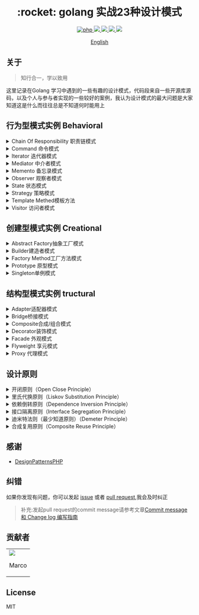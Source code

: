 <h1 align="center">:rocket: golang 实战23种设计模式 </h1>

<p align="center">
<a href="https://github.com/PuShaoWei/designPatterns-go#简易结构">
  <img src="https://img.shields.io/badge/php-done-brightgreen.svg" alt="php">
</a>
<a href="https://github.com/PuShaoWei/designPatterns-go">
    <img src="https://img.shields.io/github/issues-pr-raw/designPatterns-go/cdnjs.svg">
</a>
<a href="https://github.com/PuShaoWei/designPatterns-go">
    <img src="https://img.shields.io/codacy/grade/e27821fb6289410b8f58338c7e0bc686.svg">
</a>
<a href="https://github.com/PuShaoWei/designPatterns-go">
    <img src="https://img.shields.io/travis/rust-lang/rust.svg">
</a>
<a href="https://github.com/PuShaoWei/designPatterns-go">
    <img src="https://img.shields.io/github/license/mashape/apistatus.svg">
</a>
</p>
<p align="center"> <a href="./README-EN.md">English</a>　<p>

## 关于

>  知行合一，学以致用

这里记录在Golang 学习中遇到的一些有趣的设计模式，代码段来自一些开源库源码，以及个人与参与者实现的一些较好的案例，我认为设计模式的最大问题是大家知道这是什么而往往总是不知道何时能用上

## 行为型模式实例 Behavioral
<div>
  <details>
      <summary>Chain Of Responsibility 职责链模式</summary>
      <code>
          使多个对象都有机会处理请求，从而避免请求的发送者和接收者之间的耦合关系。将这些对象连成一条链，并沿着这条链传递该请求，直到有一个对象处理它为止
      </code>
      <p>
        <a href="/Gopher-upgrade/DesignPatternsGo/blob/master/Gopher-upgrade/DesignPatternsGo">StaticFactory</a>
      </p>
  </details>
  <details>
      <summary> Command 命令模式</summary>
      <code>
          将一个请求封装为一个对象，从而使你可用不同的请求对客户进行参数化；对请求排队或者记录请求日志，以及支持可撤销的操作 Interpreter 解释器模式：给定一个语言，定义它的文法的一种表示，并定义一个解释器，这个解释器使用该表示来解释语言中的句子
      </code>
  </details>
  <details>
      <summary> Iterator 迭代器模式</summary>
      <code>
          提供一种方法顺序访问一个聚合对象中的各个元素，而又不暴露该对象的内部表示
      </code>
  </details>
  <details>
      <summary> Mediator 中介者模式</summary>
      <code>
          用一个中介对象来封装一系列的对象交互。中介这使各对象不需要显式地相互引用，从而使其耦合松散，而且可以独立地改变它们之间的交互。
      </code>
  </details>
  <details>
      <summary> Memento 备忘录模式</summary>
      <code>
          在不破坏封装性的前提下，捕获一个对象的内部状态，并在该对象之外保存这个状态。这样以后就可以将该对象恢复到原先保存的状态
      </code>
  </details>
  <details>
      <summary> Observer 观察者模式</summary>
      <code>
          定义了一种一对多的依赖关系，让多个观察者对象同时监听某一个主题对象。这个主题对象在状态发生改变时，会通知所有观察者对象，使它们能够自动更新自己。
      </code>
  </details>
  <details>
      <summary> State 状态模式</summary>
      <code>
          当一个对象的内在状态改变时，允许改变其行为，这个对象看起来像是改变了其类
      </code>
  </details>
  <details>
      <summary> Strategy 策略模式</summary>
      <code>
          它定义了算法家族，分别封装起来，让它们可以相互替换，此模式让算法的变化，不会影响到使用算法的客户。
      </code>
  </details>
  <details>
      <summary> Template Methed模板方法</summary>
      <code>
          定义一个操作中的算法的骨架，而将一些具体步骤延迟到子类中。模板方法使得子类可以不改变一个算法的结构即可重定义该算法的某些特定步骤。
      </code>
  </details>
  <details>
      <summary> Visitor 访问者模式</summary>
      <code>
          表示一个作用于某对象结构中的各元素的操作，它使你可以在不改变各元素的类的前提下定义作用于这些元素的新操作
      </code>
  <details>
</div>

## 创建型模式实例 Creational

<div>
    <details>
        <summary> Abstract Factory抽象工厂模式</summary>
        <code> 提供一个创建一系列相关或者相互依赖对象的接口，而无需指定他们具体的类</code>
        <p> <a href="/">正在梳理..</a></p>
    </details>
    <details>
        <summary> Builder建造者模式</summary>
        <code> 将一个复杂对象的构建与它表示分离，使得同样的构建过程可以创建不同的表示</code>
        <p> <a href="/">正在梳理..</a></p>
    </details>
    <details>
        <summary> Factory Method工厂方法模式</summary>
        <code> 定义一个用于创建对象的接口，让子类决定实例化哪一个类。工厂方法使一个类的实例化延迟到其子类</code>
        <p> <a href="/">正在梳理..</a></p>
    </details>
    <details>
        <summary> Prototype 原型模式</summary>
        <code> 用原型实例指定创建对象的种类，并且通过拷贝这些原型创建新的对象（clone浅复制、深复制）</code>
        <p> <a href="/">正在梳理..</a></p>
    </details>
    <details>
        <summary> Singleton单例模式</summary>
        <code> 保证一个类仅有一个实例，并提供一个访问它的全局访问点。</code>
        <p> <a href="/">正在梳理..</a></p>
    </details>
</div>

##  结构型模式实例 tructural

<div>
    <details>
        <summary>Adapter适配器模式</summary>
        <code>将一个类的接口转换成客户端希望的另一个接口。适配器模式使得原本由于接口不兼容而不能一起工作的那些类可以一起工作</code>
        <p><a href="/">正在梳理..</a></p>
    </details>
    <details>
        <summary>Bridge桥接模式</summary>
        <code>将抽象化(Abstraction)与实现化(Implementation)脱耦，使得二者可以独立地变化；</code>
        <p><a href="/">正在梳理..</a></p>
    </details>
    <details>
        <summary>Composite合成/组合模式</summary>
        <code>将对象组合成树形结构，以表示“部分-整体”的层次结构。组合模式使得用户对单个对象和组合对象的使用具有一致性</code>
        <p><a href="/">正在梳理..</a></p>
    </details>
    <details>
        <summary>Decorator装饰模式</summary>
        <code>动态地给一个对象添加一些额外的职责，就增加功能来说，装饰模式比生成子类更为灵活。</code>
        <p><a href="/">正在梳理..</a></p>
    </details>
    <details>
        <summary>Facade 外观模式</summary>
        <code>为子系统中的一组接口提供一个一致的界面，此模式定义了一个高层接口，这个接口使得这一子系统更加容易使用</code>
        <p><a href="/">正在梳理..</a></p>
    </details>
    <details>
        <summary>Flyweight 享元模式</summary>
        <code>运用共享技术有效地支持大量细粒度的对象</code>
        <p><a href="/">正在梳理..</a></p>
    </details>
    <details>
        <summary>Proxy 代理模式</summary>
        <code>为其他对象提供一种代理，以控制对这个对象的访问。</code>
        <p><a href="/">正在梳理..</a></p>
    </details>
</div>

## 设计原则

<details>
 <summary>开闭原则（Open Close Principle）</summary>
     <pre><code>
            开闭原则就是说对扩展开放，对修改关闭。在程序需要进行拓展的时候，不能去修改原有的代码，实现一个热插拔的效果。 所以一句话概括就是：为了使程序的扩展性好，易于维护和升级
     </code>
     </pre>
</details>
<details>
 <summary>里氏代换原则（Liskov Substitution Principle）</summary>
     <pre><code>
            里氏代换原则(Liskov Substitution Principle LSP)面向对象设计的基本原则之一。 里氏代换原则中说，任何 基类可以出现的地方，子类一定可以出现。 LSP是继承复用的基石，只有当衍生类可以替换掉基类，软件单位的功能不受 到影响时，基类才能真正被复用，而衍生类也能够在基类的基础上增加新的行为。里氏代换原则是对“开-闭”原则的补充。 实现“开-闭”原则的关键步骤就是抽象化。而基类与子类的继承关系就是抽象化的具体实现，所以里氏代换原则是对实现抽 象化的具体步骤的规范
     </code>
     </pre>
</details>
<details>
 <summary>依赖倒转原则（Dependence Inversion Principle）</summary>
     <pre><code>
          这个是开闭原则的基础，具体内容：真对接口编程，依赖于抽象而不依赖于具体。
     </code>
     </pre>
</details>
<details>
 <summary>接口隔离原则（Interface Segregation Principle）</summary>
     <pre><code>
        这个原则的意思是：使用多个隔离的接口，比使用单个接口要好。还是一个降低类之间的耦合度的意思，从这儿我们看出， 其实设计模式就是一个软件的设计思想，从大型软件架构出发，为了升级和维护方便。所以上文中多次出现：降低依赖，降低耦合。
     </code>
     </pre>
</details>
<details>
 <summary>迪米特法则（最少知道原则）（Demeter Principle）</summary>
     <pre>
     <code>
          为什么叫最少知道原则，就是说：一个实体应当尽量少的与其他实体之间发生相互作用，使得系统功能模块相对独立。
     </code>
     </pre>
</details>
<details>
 <summary>合成复用原则（Composite Reuse Principle）</summary>
     <pre>
     <code>
          原则是尽量使用合成/聚合的方式，而不是使用继承。
     </code>
     </pre>
</details>

## 感谢

- [DesignPatternsPHP](https://github.com/domnikl/DesignPatternsPHP)

## 纠错

如果你发现有问题，你可以发起 [issue](https://github.com/PuShaoWei/designPatterns-go/issues) 或者 [pull request](https://github.com/PuShaoWei/designPatterns-go/pulls),我会及时纠正

> 补充:发起pull request的commit message请参考文章[Commit message 和 Change log 编写指南](http://www.ruanyifeng.com/blog/2016/01/commit_message_change_log.html)

## 贡献者
<table>
    <tbody>
        <tr>
            <td ><a href="https://github.com/PuShaoWei"><img src="https://avatars2.githubusercontent.com/u/18391791?v=1" /></a>
            <p align="center">Marco</p>
            </td>
        </tr>
    </tbody>
</table>

## License

MIT
